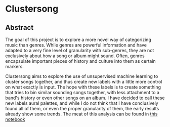 # Clustersong
## Abstract
The goal of this project is to explore a more novel way of categorizing music than genres.  While genres are powerful information and have adapted to a very fine level of granularity with sub-genres, they are not exclusively about how a song or album might sound.  Often, genres encapsulate important pieces of history and culture into them as certain markers.

Clustersong aims to explore the use of unsupervised machine learning to cluster songs together, and thus create new labels with a little more control on what exactly is input.  The hope with these labels is to create something that tries to bin similar sounding songs together, with less attachment to a band's history or even other songs on an album.  I have decided to call these new labels aural palettes, and while I do not think that I have conclusively found all of them, or even the proper granularity of them, the early results already show some trends.  The meat of this analysis can be found in [this notebook](./code/04-analysis-and-conclusions.ipynb)